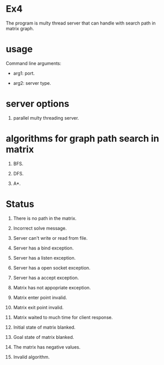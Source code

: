 # Ex4

The program is multy thread server that can handle with search path in matrix graph.

# usage

Command line arguments: 

- arg1: port.
 
- arg2: server type.

# server options

1. parallel multy threading server.


# algorithms for graph path search in matrix

1. BFS.

2. DFS.

3. A*.


# Status

1. There is no path in the matrix.

2. Incorrect solve message.

3. Server can't write or read from file.

4. Server has a bind exception.

5. Server has a listen exception.

6. Server has a open socket exception.

7. Server has a accept exception.

8. Matrix has not appopriate exception.

9. Matrix enter point invalid.

10. Matrix exit point invalid.

11. Matrix waited to much time for client response.

12. Initial state of matrix blanked.

13. Goal state of matrix blanked.

14. The matrix has negative values.

15. Invalid algorithm.